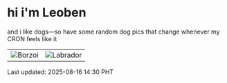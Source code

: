 # hi i'm Leoben

and i like dogs—so have some random dog pics that change whenever my CRON feels like it

|  |  |
|--------|----------|
| ![Borzoi](https://random-dog-vercel.vercel.app/api/random-borzoi?v=1755325825) | ![Labrador](https://random-dog-vercel.vercel.app/api/random-labrador?v=1755325825) |

Last updated: 2025-08-16 14:30 PHT
